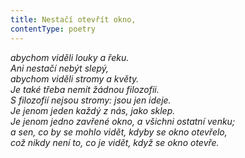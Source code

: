 ```yaml
---
title: Nestačí otevřít okno,
contentType: poetry
---
```


<section>

_abychom viděli louky a řeku.  
Ani nestačí nebýt slepý,  
abychom viděli stromy a květy.  
Je také třeba nemít žádnou filozofii.  
S filozofií nejsou stromy: jsou jen ideje.  
Je jenom jeden každý z nás, jako sklep.  
Je jenom jedno zavřené okno, a všichni ostatní venku;  
a sen, co by se mohlo vidět, kdyby se okno otevřelo,  
což nikdy není to, co je vidět, když se okno otevře._

</section>
